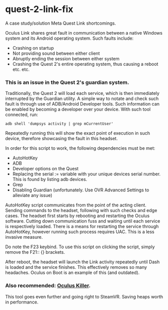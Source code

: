 ﻿# quest-2-link-fix

A case study/solution Meta Quest Link shortcomings.

Oculus Link shares great fault in communication between a native Windows system and its Android operating system. Such faults include:

* Crashing on startup
* Not providing sound between either client
* Abruptly ending the session between either system
* Crashing the Quest 2's entire operating system, thus causing a reboot
etc. etc.

### This is an issue in the Quest 2's guardian system.

Traditionally, the Quest 2 will load each service, which is then immediately interrupted by the Guardian utility. A simple way to notate and check such fault is through use of ADB/Android Developer tools. Such information can be enabled by becoming a developer over your device. With such tool connected, run:

```adb shell 'dumpsys activity | grep mCurrentUser'```

Repeatedly running this will show the exact point of execution in such device, therefore showcasing the fault in this headset.

In order for this script to work, the following dependencies must be met:
* AutoHotKey
* ADB
* Developer options on the Quest
* Replacing the serial := variable with your unique devices serial number. This is found by listing adb devices.
* Grep
* Disabling Guardian (unfortunately. Use OVR Advanced Settings to alleviate any issue)

AutoHotKey script communicates from the point of the acting client. Sending commands to the headset, following with such checks and edge cases. The headset first starts by rebooting and restarting the Oculus software. Cutting down communication fuss and waiting until each service is respectively loaded. There is a means for restarting the service through AutoHotKey, however running such process requires UAC. This is a less invasive measure.

Do note the F23 keybind. To use this script on clicking the script, simply remove the F21:: {} brackets.

After reboot, the headset will launch the Link activity repeatedly until Dash is loaded and the service finishes. This effectively removes so many headaches. Oculus on Boot is an example of this (and outdated).

### Also recommended: [Oculus Killer](https://github.com/LibreQuest/OculusKiller).
This tool goes even further and going right to SteamVR. Saving heaps worth in performance.
